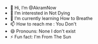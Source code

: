 - 👋 Hi, I’m @AkramNow
- 👀 I’m interested in Not Dying
- 🌱 I’m currently learning How to Breathe
- 📫 How to reach me : You Don't
- 😄 Pronouns: None I don't exist
- ⚡ Fun fact: I'm From The Sun
